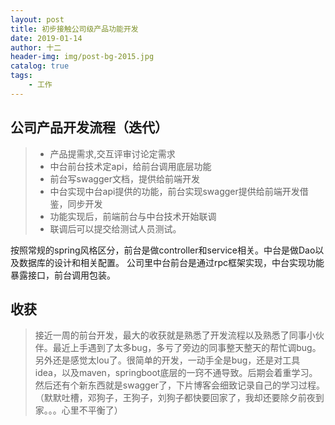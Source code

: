 ```yaml
---
layout: post
title: 初步接触公司级产品功能开发
date: 2019-01-14
author: 十二
header-img: img/post-bg-2015.jpg
catalog: true
tags:
    - 工作
---
```


## 公司产品开发流程（迭代）
> * 产品提需求,交互评审讨论定需求
> * 中台前台技术定api，给前台调用底层功能
> * 前台写swagger文档，提供给前端开发
> * 中台实现中台api提供的功能，前台实现swagger提供给前端开发借鉴，同步开发
> * 功能实现后，前端前台与中台技术开始联调
> * 联调后可以提交给测试人员测试。

按照常规的spring风格区分，前台是做controller和service相关。中台是做Dao以及数据库的设计和相关配置。
公司里中台前台是通过rpc框架实现，中台实现功能暴露接口，前台调用包装。

## 收获
> 接近一周的前台开发，最大的收获就是熟悉了开发流程以及熟悉了同事小伙伴。最近上手遇到了太多bug，多亏了旁边的同事整天整天的帮忙调bug。
 另外还是感觉太lou了。很简单的开发，一动手全是bug，还是对工具idea，以及maven，springboot底层的一窍不通导致。后期会着重学习。
> 然后还有个新东西就是swagger了，下片博客会细致记录自己的学习过程。（默默吐槽，邓狗子，王狗子，刘狗子都快要回家了，我却还要除夕前夜到家。。。心里不平衡了）